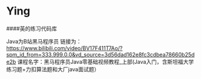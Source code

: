 # Ying
####英的练习代码库
  
  
Java为B站黑马程序员
  链接为：https://www.bilibili.com/video/BV17F411T7Ao/?spm_id_from=333.999.0.0&vd_source=3d56dad162e8fc3cdbea78660b25de2b
  课程名字：黑马程序员Java零基础视频教程_上部(Java入门，含斯坦福大学练习题+力扣算法题和大厂java面试题）
  
